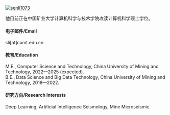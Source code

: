 

[![senli1073](https://img.shields.io/badge/senli1073-github-blue?logo=github)](https://github.com/senli1073)

他目前正在中国矿业大学计算机科学与技术学院攻读计算机科学硕士学位。

#### 电子邮件/Email
sli[at]cumt.edu.cn

#### 教育/Education
M.E., Computer Science and Technology, China University of Mining and Technology, 2022—2025 (expected).\
B.E., Data Science and Big Data Technology, China University of Mining and Technology, 2018—2022.

#### 研究方向/Research Interests
Deep Learning, Artificial Intelligence Seismology, Mine Microseismic.

